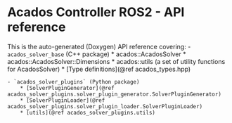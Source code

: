 # Acados Controller ROS2 - API reference

This is the auto-generated (Doxygen) API reference covering:
    - `acados_solver_base` (C++ package)
        * acados::AcadosSolver
        * acados::AcadosSolver::Dimensions
        * acados::utils (a set of utility functions for AcadosSolver)
        * [Type definitions](@ref acados_types.hpp)

    - `acados_solver_plugins` (Python package)
        * [SolverPluginGenerator](@ref acados_solver_plugins.solver_plugin_generator.SolverPluginGenerator)
        * [SolverPluginLoader](@ref acados_solver_plugins.solver_plugin_loader.SolverPluginLoader)
        * [utils](@ref acados_solver_plugins.utils)
